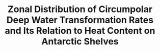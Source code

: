 ---
title: "Zonal Distribution of Circumpolar Deep Water Transformation Rates and Its Relation to Heat Content on Antarctic Shelves"
citation: "Narayanan, A., Gille, S.T., Mazloff, M.R., **du Plessis, M.D.,** Murali, K. and Roquet, F., 2023. Zonal distribution of Circumpolar Deep Water transformation rates and its relation to heat content on Antarctic shelves. Journal of Geophysical Research: Oceans, 128(6), p.e2022JC019310."
doi: "https://doi.org/10.1029/2022JC019310" 
category: manuscripts
---